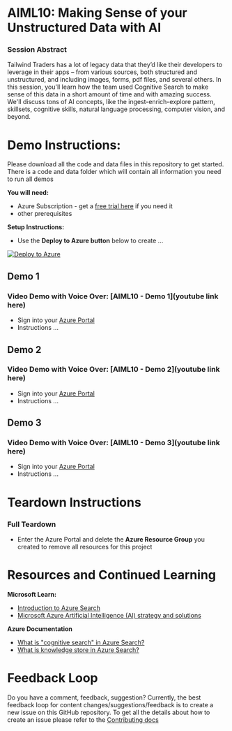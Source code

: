 # AIML10: Making Sense of your Unstructured Data with AI

### Session Abstract

Tailwind Traders has a lot of legacy data that they’d like their developers to leverage in their apps – from various sources, both structured and unstructured, and including images, forms, pdf files, and several others. In this session, you'll learn how the team used Cognitive Search to make sense of this data in a short amount of time and with amazing success. We'll discuss tons of AI concepts, like the ingest-enrich-explore pattern, skillsets, cognitive skills, natural language processing, computer vision, and beyond.


# Demo Instructions:

Please download all the code and data files in this repository to get started. There is a code and data folder which will contain all information you need to run all demos

**You will need:**
* Azure Subscription - get a [free trial here](https://azure.microsoft.com/en-gb/free/?WT.mc_id=msignitethetour2019-github-aiml10) if you need it
* other prerequisites

**Setup Instructions:**
* Use the **Deploy to Azure button** below to create ...

[![Deploy to Azure](https://azuredeploy.net/deploybutton.png)](https://azuredeploy.net/)


## Demo 1

### Video Demo with Voice Over: [AIML10 - Demo 1](youtube link here)

* Sign into your [Azure Portal](https://azure.microsoft.com/en-gb/?WT.mc_id=msignitethetour2019-github-aiml10) 
* Instructions ...

## Demo 2

### Video Demo with Voice Over: [AIML10 - Demo 2](youtube link here)

* Sign into your [Azure Portal](https://azure.microsoft.com/en-gb/?WT.mc_id=msignitethetour2019-github-aiml10) 
* Instructions ...

## Demo 3

### Video Demo with Voice Over: [AIML10 - Demo 3](youtube link here)

* Sign into your [Azure Portal](https://azure.microsoft.com/en-gb/?WT.mc_id=msignitethetour2019-github-aiml10) 
* Instructions ...

# Teardown Instructions

### Full Teardown

* Enter the Azure Portal and delete the **Azure Resource Group** you created to remove all resources for this project


# Resources and Continued Learning

**Microsoft Learn:**
* [Introduction to Azure Search](https://docs.microsoft.com/en-us/learn/modules/intro-to-azure-search/?WT.mc_id=msignitethetour2019-github-aiml10)
* [Microsoft Azure Artificial Intelligence (AI) strategy and solutions](https://docs.microsoft.com/en-us/learn/modules/azure-artificial-intelligence/?WT.mc_id=msignitethetour2019-github-aiml10)

**Azure Documentation**
* [What is "cognitive search" in Azure Search?](https://docs.microsoft.com/en-us/azure/search/cognitive-search-concept-intro/?WT.mc_id=msignitethetour2019-github-aiml10)
* [What is knowledge store in Azure Search?](https://docs.microsoft.com/en-us/azure/search/knowledge-store-concept-intro)


# Feedback Loop

Do you have a comment, feedback, suggestion? Currently, the best feedback loop for content changes/suggestions/feedback is to create a new issue on this GitHub repository. To get all the details about how to create an issue please refer to the [Contributing docs](https://github.com/microsoft/ignite-learning-paths/blob/master/contributing.md)